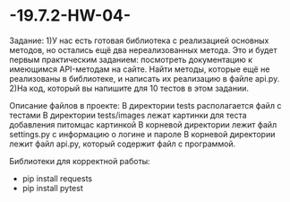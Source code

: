 # -19.7.2-HW-04-
Задание:
1)У нас есть готовая библиотека с реализацией основных методов, но остались ещё два нереализованных метода. 
Это и будет первым практическим заданием: посмотреть документацию к имеющимся API-методам на сайте. 
Найти методы, которые ещё не реализованы в библиотеке, и написать их реализацию в файле api.py.
2)На код, который вы напишите для 10 тестов в этом задании.

Описание файлов в проекте:
В директории tests располагается файл с тестами
В директории tests/images лежат картинки для теста добавления питомцас картинкой
В корневой директории лежит файл settings.py с информацию о логине и пароле
В корневой директории лежит файл api.py, который содержит файл с программой.

Библиотеки для корректной работы:
- pip install requests
- pip install pytest
